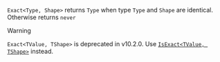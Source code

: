 `Exact<Type, Shape>` returns `Type` when type `Type` and `Shape` are identical. Otherwise returns `never`

> [!WARNING]  
> `Exact<TValue, TShape>` is deprecated in v10.2.0. Use [`IsExact<TValue, TShape>`](../is-exact) instead.

